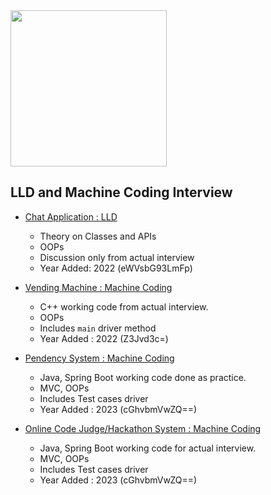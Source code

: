 <img src="https://cdn-icons-png.flaticon.com/512/2519/2519375.png" height="250px" width="250px">

## LLD and Machine Coding Interview


- [Chat Application : LLD](https://github.com/alpha74/LLD-MachineCoding/tree/main/eWVsbG93LmFp/Chat_Application)
  - Theory on Classes and APIs 
  - OOPs
  - Discussion only from actual interview
  - Year Added: 2022 (eWVsbG93LmFp)


- [Vending Machine : Machine Coding](https://github.com/alpha74/LLD-MachineCoding/tree/main/Z3Jvd3c%3D/Vending_Machine)
  - C++ working code from actual interview.
  - OOPs
  - Includes `main` driver method
  - Year Added : 2022 (Z3Jvd3c=)
 
  
- [Pendency System : Machine Coding](https://github.com/alpha74/PendencySystem_JavaSpringBoot)
  - Java, Spring Boot working code done as practice.
  - MVC, OOPs
  - Includes Test cases driver
  - Year Added : 2023 (cGhvbmVwZQ==)
  
  
- [Online Code Judge/Hackathon System : Machine Coding](https://github.com/alpha74/OnlineJudge_JavaSpringBoot)
  - Java, Spring Boot working code for actual interview.
  - MVC, OOPs
  - Includes Test cases driver
  - Year Added : 2023 (cGhvbmVwZQ==)
